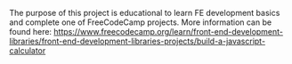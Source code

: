 The purpose of this project is educational to learn FE development basics and complete one of FreeCodeCamp projects. More information can be found here: https://www.freecodecamp.org/learn/front-end-development-libraries/front-end-development-libraries-projects/build-a-javascript-calculator
